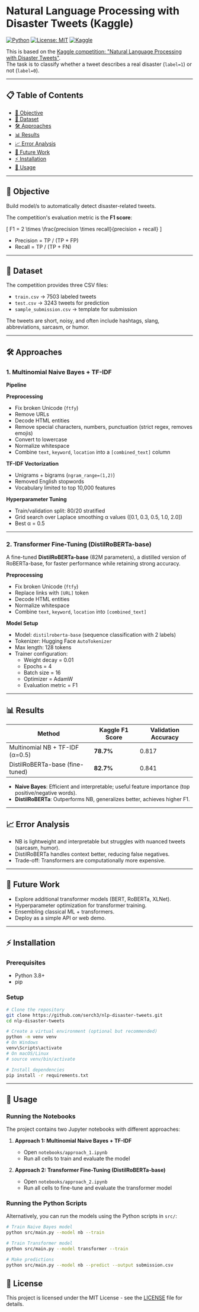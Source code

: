 # Natural Language Processing with Disaster Tweets (Kaggle)

[![Python](https://img.shields.io/badge/Python-3.8+-blue.svg)](https://www.python.org/)
[![License: MIT](https://img.shields.io/badge/License-MIT-yellow.svg)](https://opensource.org/licenses/MIT)
[![Kaggle](https://img.shields.io/badge/Kaggle-Competition-orange.svg)](https://www.kaggle.com/c/nlp-getting-started)

This is based on the [Kaggle competition: "Natural Language Processing with Disaster Tweets"](https://www.kaggle.com/c/nlp-getting-started).  
The task is to classify whether a tweet describes a real disaster (`label=1`) or not (`label=0`).

---

## 📋 Table of Contents
- [📌 Objective](#-objective)
- [📂 Dataset](#-dataset)
- [🛠️ Approaches](#️-approaches)
- [📊 Results](#-results)
- [📈 Error Analysis](#-error-analysis)
- [🚀 Future Work](#-future-work)
- [⚡ Installation](#-installation)
- [🚀 Usage](#-usage)

---

## 📌 Objective
Build model/s to automatically detect disaster-related tweets.  

The competition's evaluation metric is the **F1 score**:

\[
F1 = 2 \times \frac{precision \times recall}{precision + recall}
\]

- Precision = TP / (TP + FP)  
- Recall = TP / (TP + FN)

---

## 📂 Dataset
The competition provides three CSV files:
- `train.csv` → 7503 labeled tweets  
- `test.csv` → 3243 tweets for prediction  
- `sample_submission.csv` → template for submission  

The tweets are short, noisy, and often include hashtags, slang, abbreviations, sarcasm, or humor.

---

## 🛠️ Approaches

### 1. Multinomial Naive Bayes + TF-IDF
**Pipeline**  

**Preprocessing**
- Fix broken Unicode (`ftfy`)  
- Remove URLs  
- Decode HTML entities  
- Remove special characters, numbers, punctuation (strict regex, removes emojis)  
- Convert to lowercase  
- Normalize whitespace  
- Combine `text`, `keyword`, `location` into a `[combined_text]` column  

**TF-IDF Vectorization**
- Unigrams + bigrams (`ngram_range=(1,2)`)  
- Removed English stopwords  
- Vocabulary limited to top 10,000 features  

**Hyperparameter Tuning**
- Train/validation split: 80/20 stratified  
- Grid search over Laplace smoothing α values ([0.1, 0.3, 0.5, 1.0, 2.0])  
- Best α = 0.5  

---

### 2. Transformer Fine-Tuning (DistilRoBERTa-base)
A fine-tuned **DistilRoBERTa-base** (82M parameters), a distilled version of RoBERTa-base, for faster performance while retaining strong accuracy.

**Preprocessing**
- Fix broken Unicode (`ftfy`)  
- Replace links with `[URL]` token  
- Decode HTML entities  
- Normalize whitespace  
- Combine `text`, `keyword`, `location` into `[combined_text]`  

**Model Setup**
- Model: `distilroberta-base` (sequence classification with 2 labels)  
- Tokenizer: Hugging Face `AutoTokenizer`  
- Max length: 128 tokens  
- Trainer configuration:  
  - Weight decay = 0.01  
  - Epochs = 4  
  - Batch size = 16  
  - Optimizer = AdamW  
  - Evaluation metric = F1  

---

## 📊 Results

| Method                        | Kaggle F1 Score | Validation Accuracy |
|-------------------------------|-----------------|---------------------|
| Multinomial NB + TF-IDF (α=0.5) | **78.7%**       | 0.817 |
| DistilRoBERTa-base (fine-tuned) | **82.7%**       | 0.841 |

- **Naive Bayes**: Efficient and interpretable; useful feature importance (top positive/negative words).  
- **DistilRoBERTa**: Outperforms NB, generalizes better, achieves higher F1.  

---

## 📈 Error Analysis
- NB is lightweight and interpretable but struggles with nuanced tweets (sarcasm, humor).  
- DistilRoBERTa handles context better, reducing false negatives.  
- Trade-off: Transformers are computationally more expensive.  

---

## 🚀 Future Work
- Explore additional transformer models (BERT, RoBERTa, XLNet).  
- Hyperparameter optimization for transformer training.  
- Ensembling classical ML + transformers.  
- Deploy as a simple API or web demo.  
---

## ⚡ Installation

### Prerequisites
- Python 3.8+
- pip

### Setup
```bash
# Clone the repository
git clone https://github.com/serch3/nlp-disaster-tweets.git
cd nlp-disaster-tweets

# Create a virtual environment (optional but recommended)
python -m venv venv
# On Windows
venv\Scripts\activate
# On macOS/Linux
# source venv/bin/activate

# Install dependencies
pip install -r requirements.txt
```

---

## 🚀 Usage

### Running the Notebooks
The project contains two Jupyter notebooks with different approaches:

1. **Approach 1: Multinomial Naive Bayes + TF-IDF**
   - Open `notebooks/approach_1.ipynb`
   - Run all cells to train and evaluate the model

2. **Approach 2: Transformer Fine-Tuning (DistilRoBERTa-base)**
   - Open `notebooks/approach_2.ipynb`
   - Run all cells to fine-tune and evaluate the transformer model

### Running the Python Scripts
Alternatively, you can run the models using the Python scripts in `src/`:

```bash
# Train Naive Bayes model
python src/main.py --model nb --train

# Train Transformer model
python src/main.py --model transformer --train

# Make predictions
python src/main.py --model nb --predict --output submission.csv
```


## 📄 License

This project is licensed under the MIT License - see the [LICENSE](LICENSE) file for details.
